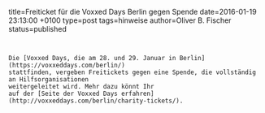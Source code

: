 title=Freiticket für die Voxxed Days Berlin gegen Spende 
date=2016-01-19  23:13:00 +0100
type=post
tags=hinweise
author=Oliver B. Fischer
status=published
~~~~~~


Die [Voxxed Days, die am 28. und 29. Januar in Berlin](https://voxxeddays.com/berlin/)
stattfinden, vergeben Freitickets gegen eine Spende, die vollständig an Hilfsorganisationen 
weitergeleitet wird. Mehr dazu könnt Ihr 
auf der [Seite der Voxxed Days erfahren](http://voxxeddays.com/berlin/charity-tickets/).
